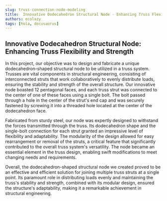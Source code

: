 ```yaml
---
slug: truss-connection-node-modeling
title:  Innovative Dodecahedron Structural Node - Enhancing Truss Flexibility and Strength
authors: ecolazy
tags: [hola, docusaurus]
---
```

## Innovative Dodecahedron Structural Node: Enhancing Truss Flexibility and Strength

In this project, our objective was to design and fabricate a unique dodecahedron-shaped structural node to be utilized in a truss system. Trusses are vital components in structural engineering, consisting of interconnected struts that work collaboratively to evenly distribute loads, ensuring the stability and strength of the overall structure. Our innovative node boasted 12 pentagonal faces, and each truss strut was connected to the center of one of these faces using a single bolt. The bolt passed through a hole in the center of the strut's end cap and was securely fastened by screwing it into a threaded hole located at the center of the dodecahedron face.

Fabricated from sturdy steel, our node was expertly designed to withstand the forces transmitted through the truss. Its dodecahedron shape and the single-bolt connection for each strut granted an impressive level of flexibility and adaptability. The modularity of the design allowed for easy rearrangement or removal of the struts, a critical feature that significantly contributed to the overall truss system's versatility. The node became an essential element in the truss design, enabling swift modifications to meet changing needs and requirements.

Overall, the dodecahedron-shaped structural node we created proved to be an effective and efficient solution for joining multiple truss struts at a single point. Its paramount role in distributing loads evenly and maintaining the truss's stability and strength, combined with its modular design, ensured the structure's adaptability, making it a remarkable achievement in structural engineering.





